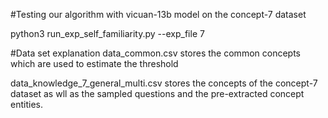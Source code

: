 #Testing our algorithm with vicuan-13b model on the concept-7 dataset

python3 run_exp_self_familiarity.py --exp_file 7

#Data set explanation
data_common.csv stores the common concepts which are used to estimate the threshold

data_knowledge_7_general_multi.csv stores the concepts of the concept-7 dataset as wll as the sampled questions and the pre-extracted concept entities.

